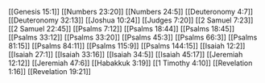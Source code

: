 [[Genesis 15:1]]
[[Numbers 23:20]]
[[Numbers 24:5]]
[[Deuteronomy 4:7]]
[[Deuteronomy 32:13]]
[[Joshua 10:24]]
[[Judges 7:20]]
[[2 Samuel 7:23]]
[[2 Samuel 22:45]]
[[Psalms 7:12]]
[[Psalms 18:44]]
[[Psalms 18:45]]
[[Psalms 33:12]]
[[Psalms 33:20]]
[[Psalms 45:3]]
[[Psalms 66:3]]
[[Psalms 81:15]]
[[Psalms 84:11]]
[[Psalms 115:9]]
[[Psalms 144:15]]
[[Isaiah 12:2]]
[[Isaiah 27:1]]
[[Isaiah 33:16]]
[[Isaiah 34:5]]
[[Isaiah 45:17]]
[[Jeremiah 12:12]]
[[Jeremiah 47:6]]
[[Habakkuk 3:19]]
[[1 Timothy 4:10]]
[[Revelation 1:16]]
[[Revelation 19:21]]
